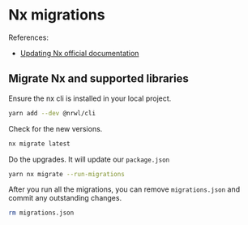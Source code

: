 # Nx migrations

References:

- [Updating Nx official documentation](https://nx.dev/using-nx/updating-nx#updating-nx)

## Migrate Nx and supported libraries

Ensure the nx cli is installed in your local project.

```bash
yarn add --dev @nrwl/cli
```

Check for the new versions.

```bash
nx migrate latest
```

Do the upgrades. It will update our `package.json`

```bash
yarn nx migrate --run-migrations
```

After you run all the migrations, you can remove `migrations.json` and commit any outstanding changes.

```bash
rm migrations.json
```
